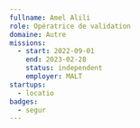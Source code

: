 ```yaml
---
fullname: Amel Alili
role: Opératrice de validation
domaine: Autre
missions:
  - start: 2022-09-01
    end: 2023-02-28
    status: independent
    employer: MALT
startups:
  - locatio
badges:
  - segur
---
```


